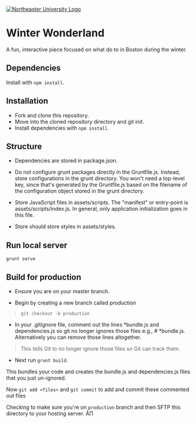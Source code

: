 [![Northeaster University Logo](https://cloud.githubusercontent.com/assets/8379295/20542121/4363ffce-b0ce-11e6-96ed-cf37b7608e59.png)](https://neu.edu)

# Winter Wonderland

A fun, interactive piece focused on what do to in Boston during the winter.

## Dependencies

Install with `npm install`.

## Installation

-  Fork and clone this repository.
-  Move into the cloned repository directory and git init.
-  Install dependencies with `npm install`.

## Structure

-  Dependencies are stored in package.json.

-  Do not configure grunt packages directly in the Gruntfile.js. Instead, store configurations in the grunt directory. You won't need a top-level key, since that's generated by the Gruntfile.js based on the filename of the configuration object stored in the grunt directory.

-  Store JavaScript files in assets/scripts. The "manifest" or entry-point is assets/scripts/index.js. In general, only application initialization goes in this file.

-  Store should store styles in assets/styles.

## Run local server

`grunt serve`

## Build for production

-  Ensure you are on your master branch.

-  Begin by creating a new branch called production
>  `git checkout -b production`

- In your .gitignore file, comment out the lines *bundle.js and dependencies.js so git no longer ignores those files e.g., # *bundle.js. Alternatively you can remove those lines altogether.
> This tells Git to no longer ignore those files so Git can track them.

- Next run `grunt build`.

This bundles your code and creates the bundle.js and dependencies.js files that you just un-ignored.

Now `git add <files>` and `git commit` to add and commit these commented out files

Checking to make sure you're on `production` branch and then SFTP this directory to your hosting server.
Â∏
